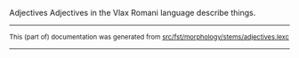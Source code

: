 Adjectives
Adjectives in the Vlax Romani language describe things.

* * *

<small>This (part of) documentation was generated from [src/fst/morphology/stems/adjectives.lexc](https://github.com/giellalt/lang-rmy/blob/main/src/fst/morphology/stems/adjectives.lexc)</small>

---

